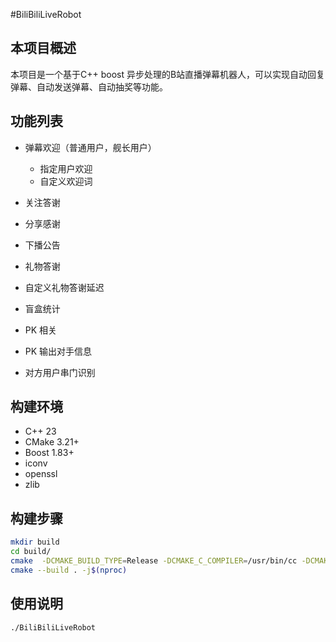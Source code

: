 #BiliBiliLiveRobot
## 本项目概述
本项目是一个基于C++ boost 异步处理的B站直播弹幕机器人，可以实现自动回复弹幕、自动发送弹幕、自动抽奖等功能。

## 功能列表
* 弹幕欢迎（普通用户，舰长用户）
  *  指定用户欢迎
  *  自定义欢迎词

* 关注答谢
* 分享感谢
* 下播公告
* 礼物答谢
* 自定义礼物答谢延迟
* 盲盒统计
* PK 相关
* PK 输出对手信息
* 对方用户串门识别
## 构建环境
* C++ 23
* CMake 3.21+
* Boost 1.83+
* iconv
* openssl
* zlib

## 构建步骤
```bash
mkdir build
cd build/
cmake  -DCMAKE_BUILD_TYPE=Release -DCMAKE_C_COMPILER=/usr/bin/cc -DCMAKE_CXX_COMPILER=/usr/bin/c++ ..
cmake --build . -j$(nproc)
```
## 使用说明
```bash
./BiliBiliLiveRobot
```